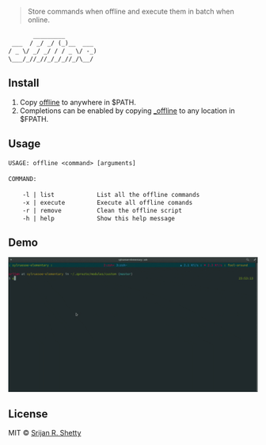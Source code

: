 > Store commands when offline and execute them in batch when online.

```
       _________
 ___  / _/ _/ (_)__  ___
/ _ \/ _/ _/ / / _ \/ -_)
\___/_//_//_/_/_//_/\__/

```

Install
-------

1. Copy [offline](offline) to anywhere in $PATH.
2. Completions can be enabled by copying [\_offline](\_offline) to any location in $FPATH.

Usage
------

```
USAGE: offline <command> [arguments]

COMMAND:

    -l | list            List all the offline commands
    -x | execute         Execute all offline comands
    -r | remove          Clean the offline script
    -h | help            Show this help message
```

Demo
-------

![demo](./offline.gif)

License
-------

MIT © [Srijan R. Shetty](https://srijanshetty.in)
